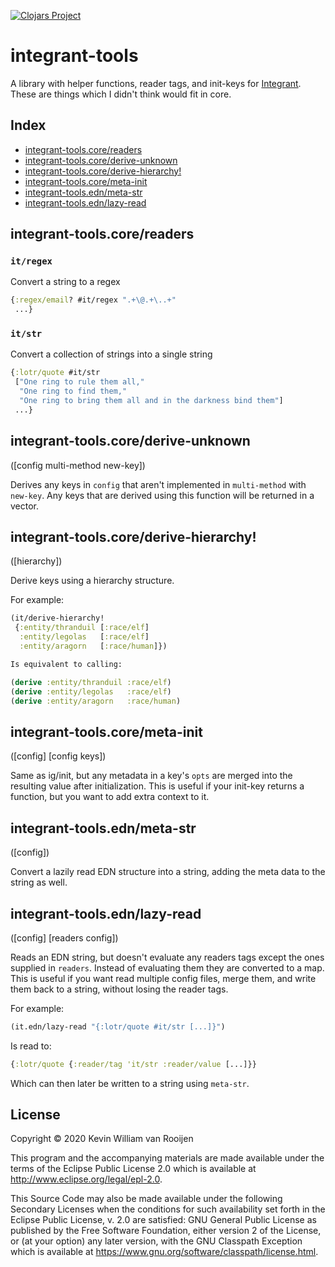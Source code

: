 [![Clojars Project](https://img.shields.io/clojars/v/integrant-tools.svg)](https://clojars.org/integrant-tools)

# integrant-tools

A library with helper functions, reader tags, and init-keys for
[Integrant](https://github.com/weavejester/integrant). These are things which I
didn't think would fit in core.

## Index

+ [integrant-tools.core/readers](#integrant-toolscorereaders)
+ [integrant-tools.core/derive-unknown](#integrant-toolscorederive-unknown)
+ [integrant-tools.core/derive-hierarchy!](#integrant-toolscorederive-hierarchy!)
+ [integrant-tools.core/meta-init](#integrant-toolscoremeta-init)
+ [integrant-tools.edn/meta-str](#integrant-toolsednmeta-str)
+ [integrant-tools.edn/lazy-read](#integrant-toolsedn/lazy-read)

## integrant-tools.core/readers


### `it/regex`
  Convert a string to a regex

```clojure
{:regex/email? #it/regex ".+\@.+\..+"
 ...}
```

### `it/str`
  Convert a collection of strings into a single string

```clojure
{:lotr/quote #it/str
 ["One ring to rule them all,"
  "One ring to find them,"
  "One ring to bring them all and in the darkness bind them"]
 ...}
```

## integrant-tools.core/derive-unknown

([config multi-method new-key])

  Derives any keys in `config` that aren't implemented in `multi-method` with
  `new-key`. Any keys that are derived using this function will be returned in
  a vector.


## integrant-tools.core/derive-hierarchy!
([hierarchy])

  Derive keys using a hierarchy structure.

  For example:

  ```clojure
  (it/derive-hierarchy!
   {:entity/thranduil [:race/elf]
    :entity/legolas   [:race/elf]
    :entity/aragorn   [:race/human]})

  Is equivalent to calling:

  (derive :entity/thranduil :race/elf)
  (derive :entity/legolas   :race/elf)
  (derive :entity/aragorn   :race/human)
  ```


## integrant-tools.core/meta-init
([config] [config keys])

  Same as ig/init, but any metadata in a key's `opts` are merged into the
  resulting value after initialization. This is useful if your init-key returns
  a function, but you want to add extra context to it.

## integrant-tools.edn/meta-str
([config])

  Convert a lazily read EDN structure into a string, adding the meta data to
  the string as well.

## integrant-tools.edn/lazy-read
([config] [readers config])

  Reads an EDN string, but doesn't evaluate any readers tags except the ones
  supplied in `readers`. Instead of evaluating them they are converted to a map.
  This is useful if you want read multiple config files, merge them, and write
  them back to a string, without losing the reader tags.

  For example:

  ```clojure
  (it.edn/lazy-read "{:lotr/quote #it/str [...]}")
  ```
  Is read to:

  ```clojure
  {:lotr/quote {:reader/tag 'it/str :reader/value [...]}}
  ```

  Which can then later be written to a string using `meta-str`.

## License

Copyright © 2020 Kevin William van Rooijen

This program and the accompanying materials are made available under the
terms of the Eclipse Public License 2.0 which is available at
http://www.eclipse.org/legal/epl-2.0.

This Source Code may also be made available under the following Secondary
Licenses when the conditions for such availability set forth in the Eclipse
Public License, v. 2.0 are satisfied: GNU General Public License as published by
the Free Software Foundation, either version 2 of the License, or (at your
option) any later version, with the GNU Classpath Exception which is available
at https://www.gnu.org/software/classpath/license.html.
